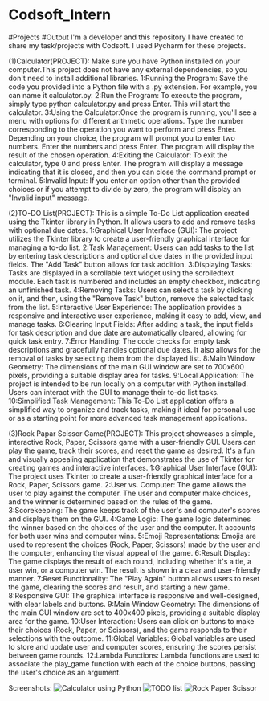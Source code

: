 # Codsoft_Intern
#Projects
#Output
I'm a developer and this repository I have created to share my task/projects with Codsoft. I used Pycharm for these projects. 

(1)Calculator(PROJECT):
Make sure you have Python installed on your computer.This project does not have any external dependencies, so you don't need to install additional libraries.
1:Running the Program:
Save the code you provided into a Python file with a .py extension. For example, you can name it calculator.py.
2:Run the Program:
To execute the program, simply type python calculator.py and press Enter. This will start the calculator.
3:Using the Calculator:Once the program is running, you'll see a menu with options for different arithmetic operations.
Type the number corresponding to the operation you want to perform and press Enter.
Depending on your choice, the program will prompt you to enter two numbers.
Enter the numbers and press Enter.
The program will display the result of the chosen operation.
4:Exiting the Calculator:
To exit the calculator, type 0 and press Enter. The program will display a message indicating that it is closed, and then you can close the command prompt or terminal.
5:Invalid Input:
If you enter an option other than the provided choices or if you attempt to divide by zero, the program will display an "Invalid input" message.

(2)TO-DO List(PROJECT):
This is a simple To-Do List application created using the Tkinter library in Python. It allows users to add and remove tasks with optional due dates.
1:Graphical User Interface (GUI): The project utilizes the Tkinter library to create a user-friendly graphical interface for managing a to-do list.
2:Task Management: Users can add tasks to the list by entering task descriptions and optional due dates in the provided input fields. The "Add Task" button allows for task addition.
3:Displaying Tasks: Tasks are displayed in a scrollable text widget using the scrolledtext module. Each task is numbered and includes an empty checkbox, indicating an unfinished task.
4:Removing Tasks: Users can select a task by clicking on it, and then, using the "Remove Task" button, remove the selected task from the list.
5:Interactive User Experience: The application provides a responsive and interactive user experience, making it easy to add, view, and manage tasks.
6:Clearing Input Fields: After adding a task, the input fields for task description and due date are automatically cleared, allowing for quick task entry.
7:Error Handling: The code checks for empty task descriptions and gracefully handles optional due dates. It also allows for the removal of tasks by selecting them from the displayed list.
8:Main Window Geometry: The dimensions of the main GUI window are set to 700x600 pixels, providing a suitable display area for tasks.
9:Local Application: The project is intended to be run locally on a computer with Python installed. Users can interact with the GUI to manage their to-do list tasks.
10:Simplified Task Management: This To-Do List application offers a simplified way to organize and track tasks, making it ideal for personal use or as a starting point for more advanced task management applications.

(3)Rock Papar Scissor Game(PROJECT):
This project showcases a simple, interactive Rock, Paper, Scissors game with a user-friendly GUI. Users can play the game, track their scores, and reset the game as desired. It's a fun and visually appealing application that demonstrates the use of Tkinter for creating games and interactive interfaces.
1:Graphical User Interface (GUI): The project uses Tkinter to create a user-friendly graphical interface for a Rock, Paper, Scissors game.
2:User vs. Computer: The game allows the user to play against the computer. The user and computer make choices, and the winner is determined based on the rules of the game.
3:Scorekeeping: The game keeps track of the user's and computer's scores and displays them on the GUI.
4:Game Logic: The game logic determines the winner based on the choices of the user and the computer. It accounts for both user wins and computer wins.
5:Emoji Representations: Emojis are used to represent the choices (Rock, Paper, Scissors) made by the user and the computer, enhancing the visual appeal of the game.
6:Result Display: The game displays the result of each round, including whether it's a tie, a user win, or a computer win. The result is shown in a clear and user-friendly manner.
7:Reset Functionality: The "Play Again" button allows users to reset the game, clearing the scores and result, and starting a new game.
8:Responsive GUI: The graphical interface is responsive and well-designed, with clear labels and buttons.
9:Main Window Geometry: The dimensions of the main GUI window are set to 400x400 pixels, providing a suitable display area for the game.
10:User Interaction: Users can click on buttons to make their choices (Rock, Paper, or Scissors), and the game responds to their selections with the outcome.
11:Global Variables: Global variables are used to store and update user and computer scores, ensuring the scores persist between game rounds.
12:Lambda Functions: Lambda functions are used to associate the play_game function with each of the choice buttons, passing the user's choice as an argument.

Screenshots:
![Calculator using Python](https://github.com/AliAsgharSha/Codsoft_Intern/assets/147384233/11744065-0d4b-4cf1-bff6-56a7df156b72)
![TODO list](https://github.com/AliAsgharSha/Codsoft_Intern/assets/147384233/85dbe3df-6ef5-4ed5-bab0-3945cfb164c8)
![Rock Paper Scissor](https://github.com/AliAsgharSha/Codsoft_Intern/assets/147384233/0612e43a-d857-4eba-88a0-8599455aeea9)
